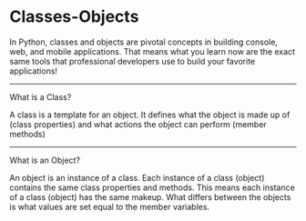 # Classes-Objects

In Python, classes and objects are pivotal concepts in building console, web, and mobile applications. That means what you learn now are the exact same tools that professional developers use to build your favorite applications!
____

What is a Class?

A class is a template for an object. It defines what the object is made up of (class properties) and what actions the object can perform (member methods)

___

What is an Object?

An object is an instance of a class. Each instance of a class (object) contains the same class properties and methods. This means each instance of a class (object) has the same makeup. What differs between the objects is what values are set equal to the member variables.
